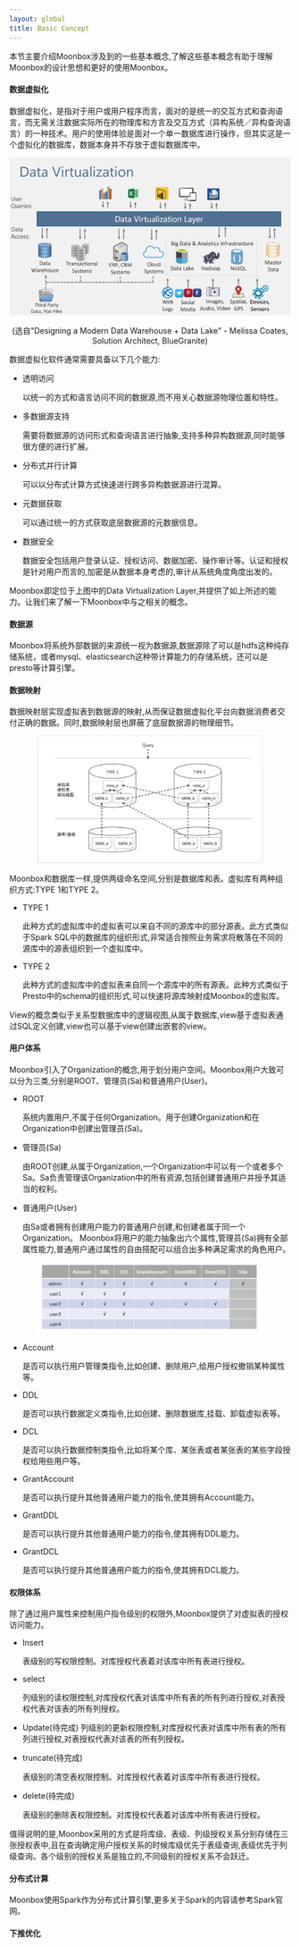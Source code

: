 ```yaml
---
layout: global
title: Basic Concept
---
```


本节主要介绍Moonbox涉及到的一些基本概念,了解这些基本概念有助于理解Moonbox的设计思想和更好的使用Moonbox。

#### 数据虚拟化

数据虚拟化，是指对于用户或用户程序而言，面对的是统一的交互方式和查询语言，而无需关注数据实际所在的物理库和方言及交互方式（异构系统／异构查询语言）的一种技术。用户的使用体验是面对一个单一数据库进行操作，但其实这是一个虚拟化的数据库，数据本身并不存放于虚拟数据库中。

<p style="text-align: center;">
  <img src="img/data-virtualization.jpg" title="Data Virtualization" alt="Data Virtualization" />
</p>
<p style="text-align: center;">
  (选自"Designing a Modern Data Warehouse + Data Lake" - Melissa Coates, Solution Architect, BlueGranite)
</p>


数据虚拟化软件通常需要具备以下几个能力:
- 透明访问

    以统一的方式和语言访问不同的数据源,而不用关心数据源物理位置和特性。
- 多数据源支持

    需要将数据源的访问形式和查询语言进行抽象,支持多种异构数据源,同时能够很方便的进行扩展。
- 分布式并行计算

    可以以分布式计算方式快速进行跨多异构数据源进行混算。
- 元数据获取

    可以通过统一的方式获取底层数据源的元数据信息。
- 数据安全

    数据安全包括用户登录认证、授权访问、数据加密、操作审计等。认证和授权是针对用户而言的,加密是从数据本身考虑的,审计从系统角度角度出发的。

Moonbox即定位于上图中的Data Virtualization Layer,并提供了如上所述的能力。让我们来了解一下Moonbox中与之相关的概念。

#### 数据源

Moonbox将系统外部数据的来源统一视为数据源,数据源除了可以是hdfs这种纯存储系统，或者mysql、elasticsearch这种带计算能力的存储系统，还可以是presto等计算引擎。

#### 数据映射

   数据映射层实现虚拟表到数据源的映射,从而保证数据虚拟化平台向数据消费者交付正确的数据。同时,数据映射层也屏蔽了底层数据源的物理细节。
<p style="text-align: center;">
  <img src="img/guide-concept-datamapping.png" style="width:80%;height:80%;" title="Data Mapping" alt="Data Mapping" />
</p>
Moonbox和数据库一样,提供两级命名空间,分别是数据库和表。虚拟库有两种组织方式:TYPE 1和TYPE 2。

- TYPE 1

    此种方式的虚拟库中的虚拟表可以来自不同的源库中的部分源表。此方式类似于Spark SQL中的数据库的组织形式,非常适合按照业务需求将散落在不同的源库中的源表组织到一个虚拟库中。
- TYPE 2

    此种方式的虚拟库中的虚拟表来自同一个源库中的所有源表。此种方式类似于Presto中的schema的组织形式,可以快速将源库映射成Moonbox的虚拟库。

View的概念类似于关系型数据库中的逻辑视图,从属于数据库,view基于虚拟表通过SQL定义创建,view也可以基于view创建出嵌套的view。

#### 用户体系

Moonbox引入了Organization的概念,用于划分用户空间。Moonbox用户大致可以分为三类,分别是ROOT、管理员(Sa)和普通用户(User)。

- ROOT

    系统内置用户,不属于任何Organization。用于创建Organization和在Organization中创建出管理员(Sa)。
- 管理员(Sa)

    由ROOT创建,从属于Organization,一个Organization中可以有一个或者多个Sa。Sa负责管理该Organization中的所有资源,包括创建普通用户并授予其适当的权利。
- 普通用户(User)

    由Sa或者拥有创建用户能力的普通用户创建,和创建者属于同一个Organization。
Moonbox将用户的能力抽象出六个属性,管理员(Sa)拥有全部属性能力,普通用户通过属性的自由搭配可以组合出多种满足需求的角色用户。

<p style="text-align: center;">
  <img src="img/guide-concept-users.png" style="width:80%;height:80%;" title="User System" alt="User System" />
</p>

- Account

    是否可以执行用户管理类指令,比如创建、删除用户,给用户授权撤销某种属性等。
- DDL

    是否可以执行数据定义类指令,比如创建、删除数据库,挂载、卸载虚拟表等。
- DCL

    是否可以执行数据控制类指令,比如将某个库、某张表或者某张表的某些字段授权给用些用户等。

- GrantAccount

    是否可以执行提升其他普通用户能力的指令,使其拥有Account能力。
- GrantDDL

    是否可以执行提升其他普通用户能力的指令,使其拥有DDL能力。
- GrantDCL

    是否可以执行提升其他普通用户能力的指令,使其拥有DCL能力。

#### 权限体系

除了通过用户属性来控制用户指令级别的权限外,Moonbox提供了对虚拟表的授权访问能力。

- Insert

    表级别的写权限控制。对库授权代表着对该库中所有表进行授权。

- select

    列级别的读权限控制,对库授权代表对该库中所有表的所有列进行授权,对表授权代表对该表的所有列授权。

- Update(待完成)
    列级别的更新权限控制,对库授权代表对该库中所有表的所有列进行授权,对表授权代表对该表的所有列授权。

- truncate(待完成)

    表级别的清空表权限控制。对库授权代表着对该库中所有表进行授权。
- delete(待完成)

    表级别的删除表权限控制。对库授权代表着对该库中所有表进行授权。

值得说明的是,Moonbox采用的方式是将库级、表级、列级授权关系分别存储在三张授权表中,且在查询确定用户授权关系的时候库级优先于表级查询,表级优先于列级查询。各个级别的授权关系是独立的,不同级别的授权关系不会跃迁。

#### 分布式计算

Moonbox使用Spark作为分布式计算引擎,更多关于Spark的内容请参考Spark官网。

#### 下推优化



